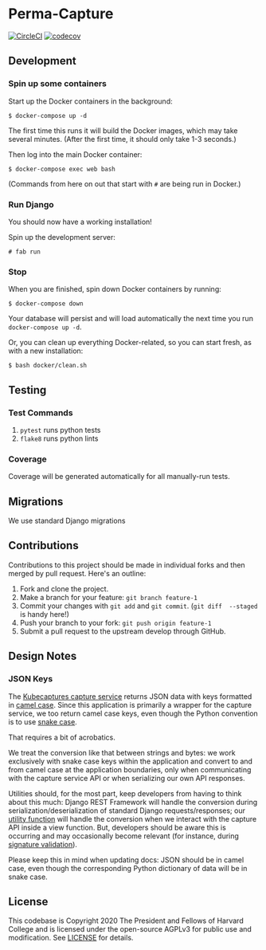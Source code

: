# Perma-Capture

[![CircleCI](https://circleci.com/gh/harvard-lil/perma-capture.svg?style=svg)](https://circleci.com/gh/harvard-lil/perma-capture)
[![codecov](https://codecov.io/gh/harvard-lil/perma-capture/branch/develop/graph/badge.svg)](https://codecov.io/gh/harvard-lil/perma-capture)

## Development

### Spin up some containers

Start up the Docker containers in the background:

    $ docker-compose up -d

The first time this runs it will build the Docker images, which
may take several minutes. (After the first time, it should only take
1-3 seconds.)

Then log into the main Docker container:

    $ docker-compose exec web bash

(Commands from here on out that start with `#` are being run in Docker.)

### Run Django

You should now have a working installation!

Spin up the development server:

    # fab run

### Stop

When you are finished, spin down Docker containers by running:

    $ docker-compose down

Your database will persist and will load automatically the next time you run `docker-compose up -d`.

Or, you can clean up everything Docker-related, so you can start fresh, as with a new installation:

    $ bash docker/clean.sh


## Testing

### Test Commands

1. `pytest` runs python tests
1. `flake8` runs python lints

### Coverage

Coverage will be generated automatically for all manually-run tests.

## Migrations

We use standard Django migrations

## Contributions

Contributions to this project should be made in individual forks and then merged by pull request. Here's an outline:

1. Fork and clone the project.
1. Make a branch for your feature: `git branch feature-1`
1. Commit your changes with `git add` and `git commit`. (`git diff  --staged` is handy here!)
1. Push your branch to your fork: `git push origin feature-1`
1. Submit a pull request to the upstream develop through GitHub.


## Design Notes

### JSON Keys

The [Kubecaptures capture service](https://github.com/webrecorder/kubecaptures-backend) returns JSON data with keys formatted in [camel case](https://en.wikipedia.org/wiki/Camel_case). Since this application is primarily a wrapper for the capture service, we too return camel case keys, even though the Python convention is to use [snake case](https://en.wikipedia.org/wiki/Snake_case).

That requires a bit of acrobatics.

We treat the conversion like that between strings and bytes: we work exclusively with snake case keys within the application and convert to and from camel case at the application boundaries, only when communicating with the capture service API or when serializing our own API responses.

Utilities should, for the most part, keep developers from having to think about this much: Django REST Framework will handle the conversion during serialization/deserialization of standard Django requests/responses; our [utility function]() will handle the conversion when we interact with the capture API inside a view function. But, developers should be aware this is occurring and may occasionally become relevant (for instance, during [signature validation]()).

Please keep this in mind when updating docs: JSON should be in camel case, even though the corresponding Python dictionary of data will be in snake case.


## License

This codebase is Copyright 2020 The President and Fellows of Harvard College and is licensed under the open-source AGPLv3 for public use and modification. See [LICENSE](LICENSE) for details.
